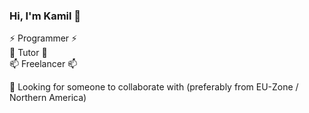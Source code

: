 ### Hi, I'm Kamil 👋

⚡ Programmer ⚡  
💬 Tutor 💬  
📫 Freelancer 📫  

🤔 Looking for someone to collaborate with (preferably from EU-Zone / Northern America)

<!--
**Bialomazur/Bialomazur** is a ✨ _special_ ✨ repository because its `README.md` (this file) appears on your GitHub profile.

Here are some ideas to get you started:

- 🔭 I’m currently working on ...
- 🌱 I’m currently learning ...
- 👯 I’m looking to collaborate on ...
- 🤔 I’m looking for help with ...
- 💬 Ask me about ...
- 📫 How to reach me: ...
- 😄 Pronouns: ...
- ⚡ Fun fact: ...
-->

